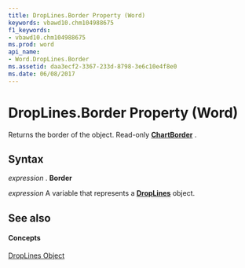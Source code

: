 ```yaml
---
title: DropLines.Border Property (Word)
keywords: vbawd10.chm104988675
f1_keywords:
- vbawd10.chm104988675
ms.prod: word
api_name:
- Word.DropLines.Border
ms.assetid: daa3ecf2-3367-233d-8798-3e6c10e4f8e0
ms.date: 06/08/2017
---
```



# DropLines.Border Property (Word)

Returns the border of the object. Read-only  **[ChartBorder](chartborder-object-word.md)** .


## Syntax

 _expression_ . **Border**

 _expression_ A variable that represents a **[DropLines](droplines-object-word.md)** object.


## See also


#### Concepts


[DropLines Object](droplines-object-word.md)

